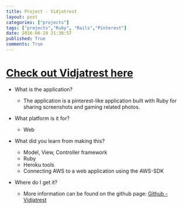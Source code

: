 ```yaml
---
title: Project - Vidjatrest
layout: post
categories: ["projects"]
tags: ["projects","Ruby", "Rails","Pinterest"]
date: 2016-06-19 21:30:57
published: True
comments: True
---
```


[Check out Vidjatrest here](http://vidjatrest.codingwiththeflow.com)
======

* What is the application?
  * The application is a pinterest-like application built with Ruby for sharing screenshots and gaming related photos.
  
* What platform is it for?
  * Web

* What did you learn from making this?
  * Model, View, Controller framework
  * Ruby
  * Heroku tools
  * Connecting AWS to a web application using the AWS-SDK

* Where do I get it?
  * More information can be found on the github page: [Github - Vidjatrest](https://github.com/DerfOh/vidjatrest)